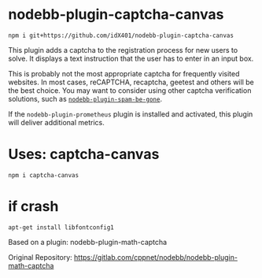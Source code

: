 # nodebb-plugin-captcha-canvas

    npm i git+https://github.com/idX401/nodebb-plugin-captcha-canvas

This plugin adds a captcha to the registration process for new users to solve. It displays a text instruction that the user has to enter in an input box.

This is probably not the most appropriate captcha for frequently visited websites. In most cases, reCAPTCHA, recaptcha, geetest and others will be the best choice. You may want to consider using other captcha verification solutions, such as [`nodebb-plugin-spam-be-gone`](https://www.nomos.com/package/nodebb-plugin-spam-be-gone ).

If the `nodebb-plugin-prometheus` plugin is installed and activated, this plugin will deliver additional metrics.

# Uses: captcha-canvas
    npm i captcha-canvas

# if crash
    apt-get install libfontconfig1

Based on a plugin: nodebb-plugin-math-captcha

Original Repository: https://gitlab.com/cppnet/nodebb/nodebb-plugin-math-captcha
